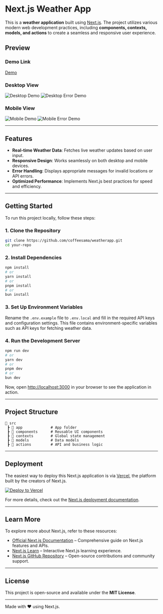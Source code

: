 # Next.js Weather App

This is a **weather application** built using [Next.js](https://nextjs.org). The project utilizes various modern web development practices, including **components, contexts, models, and actions** to create a seamless and responsive user experience.

## Preview

### Demo Link
[Demo](https://weatherapp-oss.vercel.app/)

### Desktop View
![Desktop Demo](https://github.com/user-attachments/assets/b0405a15-36c5-4645-b822-a1e6ddb4ab19)
![Desktop Error Demo](https://github.com/user-attachments/assets/112778cf-af85-465a-96d8-1720aecbc832)


### Mobile View
![Mobile Demo](https://github.com/user-attachments/assets/fe7b49ed-9f9b-43d0-846e-0470652d89f0)
![Mobile Error Demo](https://github.com/user-attachments/assets/181cf31d-b01f-4c93-b872-6f8fac41cb34)


---

## Features
- **Real-time Weather Data**: Fetches live weather updates based on user input.
- **Responsive Design**: Works seamlessly on both desktop and mobile devices.
- **Error Handling**: Displays appropriate messages for invalid locations or API errors.
- **Optimized Performance**: Implements Next.js best practices for speed and efficiency.

---

## Getting Started

To run this project locally, follow these steps:

### 1. Clone the Repository
```bash
git clone https://github.com/coffeesama/weatherapp.git
cd your-repo
```

### 2. Install Dependencies
```bash
npm install
# or
yarn install
# or
pnpm install
# or
bun install
```

### 3. Set Up Environment Variables
Rename the `.env.example` file to `.env.local` and fill in the required API keys and configuration settings. This file contains environment-specific variables such as API keys for fetching weather data.

### 4. Run the Development Server
```bash
npm run dev
# or
yarn dev
# or
pnpm dev
# or
bun dev
```

Now, open [http://localhost:3000](http://localhost:3000) in your browser to see the application in action.

---

## Project Structure
```plaintext
📂 src
 ┣ 📂 app             # App folder
 ┣ 📂 components      # Reusable UI components
 ┣ 📂 contexts        # Global state management
 ┣ 📂 models          # Data models
 ┣ 📂 actions         # API and business logic
```

---

## Deployment

The easiest way to deploy this Next.js application is via [Vercel](https://vercel.com/), the platform built by the creators of Next.js.

[![Deploy to Vercel](https://vercel.com/button)](https://vercel.com/new?utm_medium=default-template&filter=next.js&utm_source=create-next-app&utm_campaign=create-next-app-readme)

For more details, check out the [Next.js deployment documentation](https://nextjs.org/docs/app/building-your-application/deploying).

---

## Learn More

To explore more about Next.js, refer to these resources:

- [Official Next.js Documentation](https://nextjs.org/docs) – Comprehensive guide on Next.js features and APIs.
- [Next.js Learn](https://nextjs.org/learn) – Interactive Next.js learning experience.
- [Next.js GitHub Repository](https://github.com/vercel/next.js) – Open-source contributions and community support.

---


## License
This project is open-source and available under the **MIT License**.

---

Made with ❤️ using Next.js.

